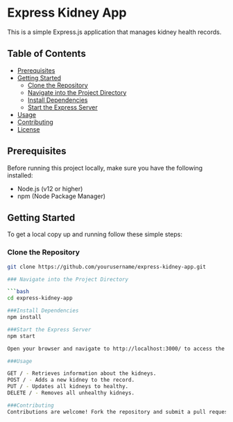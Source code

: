# Express Kidney App

This is a simple Express.js application that manages kidney health records.

## Table of Contents

- [Prerequisites](#prerequisites)
- [Getting Started](#getting-started)
  - [Clone the Repository](#clone-the-repository)
  - [Navigate into the Project Directory](#navigate-into-the-project-directory)
  - [Install Dependencies](#install-dependencies)
  - [Start the Express Server](#start-the-express-server)
- [Usage](#usage)
- [Contributing](#contributing)
- [License](#license)

## Prerequisites

Before running this project locally, make sure you have the following installed:

- Node.js (v12 or higher)
- npm (Node Package Manager)

## Getting Started

To get a local copy up and running follow these simple steps:

### Clone the Repository

```bash
git clone https://github.com/yourusername/express-kidney-app.git

### Navigate into the Project Directory

```bash
cd express-kidney-app

###Install Dependencies
npm install

###Start the Express Server
npm start

Open your browser and navigate to http://localhost:3000/ to access the application.

###Usage

GET / - Retrieves information about the kidneys.
POST / - Adds a new kidney to the record.
PUT / - Updates all kidneys to healthy.
DELETE / - Removes all unhealthy kidneys.

###Contributing
Contributions are welcome! Fork the repository and submit a pull request.
